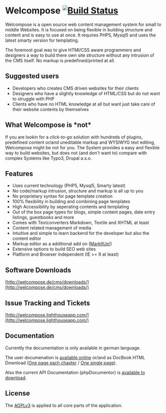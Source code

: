 # Welcompose [![Build Status](https://travis-ci.org/olafgleba/welcompose.png)](https://travis-ci.org/olafgleba/welcompose)

Welcompose is a open source web content management system for small to middle Websites. It is focused on being flexible in building structure and content and is easy to use at once. It requires PHP5, Mysql5 and uses the latest smarty version for templating.

The foremost goal was to give HTMl/CSS aware programmers and designers a way to build there own site structure without any intrusion of the CMS itself. No markup is predefined/printed at all.


## Suggested users

* Developers who creates CMS driven websites for their clients
* Designers who have a slightly knowledge of HTML/CSS but do not want to struggle with PHP
* Clients who have no HTML knowledge at all but want just take care of their website contents by themselves


## What Welcompose is \*not*

If you are lookin for a *click-to-go* solution with hundreds of plugins, predefined content or/and uneditable markup and WYSIWYG text editing, Welcompose might be not for you. The System provides a easy and flexible way to build websites, but does not (and don't want to) compare with complex Systems like Typo3, Drupal a.s.o.


## Features

* Uses current technology (PHP5, Mysql5, Smarty latest)
* No code/markup intrusion, structure and markup is all up to you
* No proprietary syntax for page template creation
* 100% flexibility in building and combining page templates
* High Accessibility by seperating contents and templating
* Out of the box page types for blogs, simple content pages, date entry listings, guestbooks and more
* Comes with Textconverters Markdown, Textile and XHTML at least
* Content related management of media
* Intuitive and simple to learn backend for the developer but also the content editor
* Markup editor as a additional add on ([MarkItUp!](http://markitup.jaysalvat.com/home/))
* Extensive options to build SEO web sites
* Platform and Browser independent (IE >= 9 at least)


## Software Downloads

[http://welcompose.de/cms/downloads/](http://welcompose.de/cms/downloads/)


## Issue Tracking and Tickets

[http://welcompose.lighthouseapp.com/](http://welcompose.lighthouseapp.com/)


## Documentation

Currently the documentation is only available in german language. 

The user documenation is [available online](http://docs.welcompose.de/handbuch/) or/and as DocBook HTML Download ([One page each chapter](http://downloads.welcompose.de/handbuch/welcompose-benutzerhandbuch-multi.zip) / [One single page](http://downloads.welcompose.de/handbuch/welcompose-benutzerhandbuch-single.zip)).

Also the current API Documentation (phpDocumentor) is [available to download](http://downloads.welcompose.de/api/welcompose-api-0.9.6.zip).


## License

The [AGPLv3](http://www.opensource.org/licenses/agpl-v3.html) is applied to all core parts of the application.